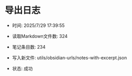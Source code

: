 # 导出日志
- 时间: 2025/7/29 17:39:55

- 读取Markdown文件数: 324
- 笔记条目数: 234
- 写入新文件: utils/obsidian-urls/notes-with-excerpt.json
- 状态: 成功

